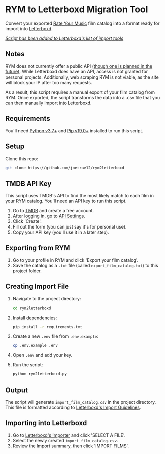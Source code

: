 # RYM to Letterboxd Migration Tool

Convert your exported [Rate Your Music](https://rateyourmusic.com) film catalog into a format ready for import into [Letterboxd](https://letterboxd.com).

[*Script has been added to Letterboxd's list of import tools*](https://letterboxd.com/about/importing-data)

## Notes

RYM does not currently offer a public API [(though one is planned in the future)](https://sonemic.com). While Letterboxd does have an API, access is not granted for personal projects. Additionally, web scraping RYM is not viable, as the site will block your IP after too many requests.

As a result, this script requires a manual export of your film catalog from RYM. Once exported, the script transforms the data into a .csv file that you can then manually import into Letterboxd.

## Requirements

You'll need [Python v3.7+](https://python.org/downloads) and [Pip v19.0+](https://pip.pypa.io/en/stable/installation) installed to run this script.

## Setup

Clone this repo:

```bash
git clone https://github.com/joetrav12/rym2letterboxd
```

## TMDB API Key

This script uses TMDB's API to find the most likely match to each film in your RYM catalog. You'll need an API key to run this script.

1. Go to [TMDB](https://themoviedb.org/account/signup) and create a free account.
2. After logging in, go to [API Settings](https://themoviedb.org/settings/api).
3. Click 'Create'.
4. Fill out the form (you can just say it's for personal use).
5. Copy your API key (you'll use it in a later step).

## Exporting from RYM

1. Go to your profile in RYM and click 'Export your film catalog'.
2. Save the catalog as a `.txt` file (called `export_film_catalog.txt`) to this project folder.

## Creating Import File

1. Navigate to the project directory:

    ```bash
    cd rym2letterboxd
    ```

2. Install dependencies:

    ```bash
    pip install -r requirements.txt
    ```

3. Create a new `.env` file from `.env.example`:

    ```bash
    cp .env.example .env
    ```

4. Open `.env` and add your key.

5. Run the script:

    ```bash
    python rym2letterboxd.py
    ```

## Output
The script will generate `import_film_catalog.csv` in the project directory. This file is formatted according to [Letterboxd's Import Guidelines](https://letterboxd.com/help/importing-data).

## Importing into Letterboxd
1. Go to [Letterboxd's Importer](https://letterboxd.com/import) and click 'SELECT A FILE'.
2. Select the newly created `import_film_catalog.csv`.
3. Review the Import summary, then click 'IMPORT FILMS'.
